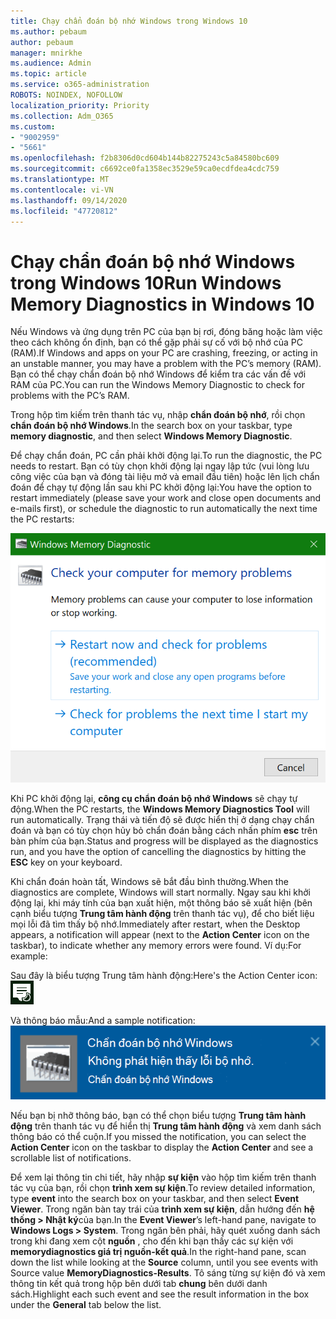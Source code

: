 ```yaml
---
title: Chạy chẩn đoán bộ nhớ Windows trong Windows 10
ms.author: pebaum
author: pebaum
manager: mnirkhe
ms.audience: Admin
ms.topic: article
ms.service: o365-administration
ROBOTS: NOINDEX, NOFOLLOW
localization_priority: Priority
ms.collection: Adm_O365
ms.custom:
- "9002959"
- "5661"
ms.openlocfilehash: f2b8306d0cd604b144b82275243c5a84580bc609
ms.sourcegitcommit: c6692ce0fa1358ec3529e59ca0ecdfdea4cdc759
ms.translationtype: MT
ms.contentlocale: vi-VN
ms.lasthandoff: 09/14/2020
ms.locfileid: "47720812"
---
```

# <a name="run-windows-memory-diagnostics-in-windows-10"></a><span data-ttu-id="99993-102">Chạy chẩn đoán bộ nhớ Windows trong Windows 10</span><span class="sxs-lookup"><span data-stu-id="99993-102">Run Windows Memory Diagnostics in Windows 10</span></span>

<span data-ttu-id="99993-103">Nếu Windows và ứng dụng trên PC của bạn bị rơi, đóng băng hoặc làm việc theo cách không ổn định, bạn có thể gặp phải sự cố với bộ nhớ của PC (RAM).</span><span class="sxs-lookup"><span data-stu-id="99993-103">If Windows and apps on your PC are crashing, freezing, or acting in an unstable manner, you may have a problem with the PC’s memory (RAM).</span></span> <span data-ttu-id="99993-104">Bạn có thể chạy chẩn đoán bộ nhớ Windows để kiểm tra các vấn đề với RAM của PC.</span><span class="sxs-lookup"><span data-stu-id="99993-104">You can run the Windows Memory Diagnostic to check for problems with the PC’s RAM.</span></span>

<span data-ttu-id="99993-105">Trong hộp tìm kiếm trên thanh tác vụ, nhập **chẩn đoán bộ nhớ**, rồi chọn **chẩn đoán bộ nhớ Windows**.</span><span class="sxs-lookup"><span data-stu-id="99993-105">In the search box on your taskbar, type **memory diagnostic**, and then select **Windows Memory Diagnostic**.</span></span> 

<span data-ttu-id="99993-106">Để chạy chẩn đoán, PC cần phải khởi động lại.</span><span class="sxs-lookup"><span data-stu-id="99993-106">To run the diagnostic, the PC needs to restart.</span></span> <span data-ttu-id="99993-107">Bạn có tùy chọn khởi động lại ngay lập tức (vui lòng lưu công việc của bạn và đóng tài liệu mở và email đầu tiên) hoặc lên lịch chẩn đoán để chạy tự động lần sau khi PC khởi động lại:</span><span class="sxs-lookup"><span data-stu-id="99993-107">You have the option to restart immediately (please save your work and close open documents and e-mails first), or schedule the diagnostic to run automatically the next time the PC restarts:</span></span>

![Chẩn đoán bộ nhớ Windows](media/windows-memory-diagnostic.png)

<span data-ttu-id="99993-109">Khi PC khởi động lại, **công cụ chẩn đoán bộ nhớ Windows** sẽ chạy tự động.</span><span class="sxs-lookup"><span data-stu-id="99993-109">When the PC restarts, the **Windows Memory Diagnostics Tool** will run automatically.</span></span> <span data-ttu-id="99993-110">Trạng thái và tiến độ sẽ được hiển thị ở dạng chạy chẩn đoán và bạn có tùy chọn hủy bỏ chẩn đoán bằng cách nhấn phím **esc** trên bàn phím của bạn.</span><span class="sxs-lookup"><span data-stu-id="99993-110">Status and progress will be displayed as the diagnostics run, and you have the option of cancelling the diagnostics by hitting the **ESC** key on your keyboard.</span></span>

<span data-ttu-id="99993-111">Khi chẩn đoán hoàn tất, Windows sẽ bắt đầu bình thường.</span><span class="sxs-lookup"><span data-stu-id="99993-111">When the diagnostics are complete, Windows will start normally.</span></span>
<span data-ttu-id="99993-112">Ngay sau khi khởi động lại, khi máy tính của bạn xuất hiện, một thông báo sẽ xuất hiện (bên cạnh biểu tượng **Trung tâm hành động** trên thanh tác vụ), để cho biết liệu mọi lỗi đã tìm thấy bộ nhớ.</span><span class="sxs-lookup"><span data-stu-id="99993-112">Immediately after restart, when the Desktop appears, a notification will appear (next to the **Action Center** icon on the taskbar), to indicate whether any memory errors were found.</span></span> <span data-ttu-id="99993-113">Ví dụ:</span><span class="sxs-lookup"><span data-stu-id="99993-113">For example:</span></span>

<span data-ttu-id="99993-114">Sau đây là biểu tượng Trung tâm hành động:</span><span class="sxs-lookup"><span data-stu-id="99993-114">Here's the Action Center icon:</span></span> ![Biểu tượng Trung tâm hành động](media/action-center-icon.png) 

<span data-ttu-id="99993-116">Và thông báo mẫu:</span><span class="sxs-lookup"><span data-stu-id="99993-116">And a sample notification:</span></span> ![Không có lỗi bộ nhớ](media/no-memory-errors.png)

<span data-ttu-id="99993-118">Nếu bạn bị nhỡ thông báo, bạn có thể chọn biểu tượng **Trung tâm hành động** trên thanh tác vụ để hiển thị **Trung tâm hành động** và xem danh sách thông báo có thể cuộn.</span><span class="sxs-lookup"><span data-stu-id="99993-118">If you missed the notification, you can select the **Action Center** icon  on the taskbar to display the **Action Center** and see a scrollable list of notifications.</span></span>

<span data-ttu-id="99993-119">Để xem lại thông tin chi tiết, hãy nhập **sự kiện** vào hộp tìm kiếm trên thanh tác vụ của bạn, rồi chọn **trình xem sự kiện**.</span><span class="sxs-lookup"><span data-stu-id="99993-119">To review detailed information, type **event** into the search box on your taskbar, and then select **Event Viewer**.</span></span> <span data-ttu-id="99993-120">Trong ngăn bàn tay trái của **trình xem sự kiện**, dẫn hướng đến **hệ thống > Nhật ký**của bạn.</span><span class="sxs-lookup"><span data-stu-id="99993-120">In the **Event Viewer**’s left-hand pane, navigate to **Windows Logs > System**.</span></span> <span data-ttu-id="99993-121">Trong ngăn bên phải, hãy quét xuống danh sách trong khi đang xem cột **nguồn** , cho đến khi bạn thấy các sự kiện với **memorydiagnostics giá trị nguồn-kết quả**.</span><span class="sxs-lookup"><span data-stu-id="99993-121">In the right-hand pane, scan down the list while looking at the **Source** column, until you see events with Source value **MemoryDiagnostics-Results**.</span></span> <span data-ttu-id="99993-122">Tô sáng từng sự kiện đó và xem thông tin kết quả trong hộp bên dưới tab **chung** bên dưới danh sách.</span><span class="sxs-lookup"><span data-stu-id="99993-122">Highlight each such event and see the result information in the box under the **General** tab below the list.</span></span>
